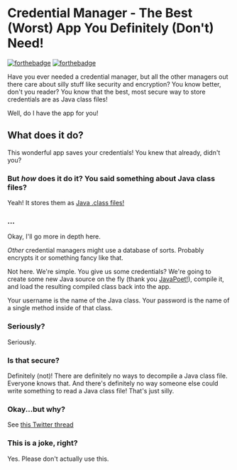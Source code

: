 # Credential Manager - The Best (Worst) App You Definitely (Don't) Need!

[![forthebadge](https://forthebadge.com/images/badges/approved-by-veridian-dynamics.svg)](https://forthebadge.com)
[![forthebadge](https://forthebadge.com/images/badges/you-didnt-ask-for-this.svg)](https://forthebadge.com)


Have you ever needed a credential manager, but all the other managers out there care about silly stuff like security and encryption? You know better, don't you reader? You know that the best, most secure way to store credentials are as Java class files!

Well, do I have the app for you!

## What does it do?

This wonderful app saves your credentials! You knew that already, didn't you?

### But _how_ does it do it? You said something about Java class files?

Yeah! It stores them as [Java .class files!](https://en.wikipedia.org/wiki/Java_class_file) 

### ...

Okay, I'll go more in depth here.

_Other_ credential managers might use a database of sorts. Probably encrypts it or something fancy like that.

Not here. We're simple. You give us some credentials? We're going to create some new Java source on the fly (thank you [JavaPoet!](https://github.com/square/javapoet)), compile it, and load the resulting compiled class back into the app.

Your username is the name of the Java class. Your password is the name of a single method inside of that class.  

### Seriously?

Seriously. 

### Is that secure?

Definitely (not)! There are definitely no ways to decompile a Java class file. Everyone knows that. And there's definitely no way someone else could write something to read a Java class file! That's just silly.

### Okay...but why?

See [this Twitter thread](https://twitter.com/wardellbagby/status/1211706100233293824?s=20)

### This is a joke, right?

Yes. Please don't actually use this.